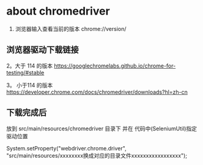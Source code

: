
# about chromedriver

[//]: # (todo 2 浏览器驱动下载文档，可能需要vpn)

1. 浏览器输入查看当前的版本  chrome://version/



## 浏览器驱动下载链接
2。大于 114  的版本   https://googlechromelabs.github.io/chrome-for-testing/#stable

3。 小于114  的版本 https://developer.chrome.com/docs/chromedriver/downloads?hl=zh-cn


## 下载完成后
放到 src/main/resources/chromedriver 目录下
并在 代码中(SeleniumUtil)指定驱动位置

System.setProperty("webdriver.chrome.driver", "src/main/resources/xxxxxxxx换成对应的目录文件xxxxxxxxxxxxxxxxx");

